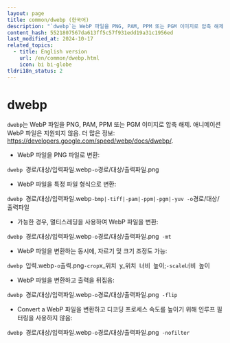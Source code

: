 ```yaml
---
layout: page
title: common/dwebp (한국어)
description: "`dwebp`는 WebP 파일을 PNG, PAM, PPM 또는 PGM 이미지로 압축 해제."
content_hash: 5521807567da613ff5c57f931edd19a31c1956ed
last_modified_at: 2024-10-17
related_topics:
  - title: English version
    url: /en/common/dwebp.html
    icon: bi bi-globe
tldri18n_status: 2
---
```

# dwebp

`dwebp`는 WebP 파일을 PNG, PAM, PPM 또는 PGM 이미지로 압축 해제.
애니메이션 WebP 파일은 지원되지 않음.
더 많은 정보: <https://developers.google.com/speed/webp/docs/dwebp/>.

- WebP 파일을 PNG 파일로 변환:

`dwebp `<span class="tldr-var badge badge-pill bg-dark-lm bg-white-dm text-white-lm text-dark-dm font-weight-bold">경로/대상/입력파일.webp</span>` -o `<span class="tldr-var badge badge-pill bg-dark-lm bg-white-dm text-white-lm text-dark-dm font-weight-bold">경로/대상/출력파일.png</span>

- WebP 파일을 특정 파일 형식으로 변환:

`dwebp `<span class="tldr-var badge badge-pill bg-dark-lm bg-white-dm text-white-lm text-dark-dm font-weight-bold">경로/대상/입력파일.webp</span>` -bmp|-tiff|-pam|-ppm|-pgm|-yuv -o `<span class="tldr-var badge badge-pill bg-dark-lm bg-white-dm text-white-lm text-dark-dm font-weight-bold">경로/대상/출력파일</span>

- 가능한 경우, 멀티스레딩을 사용하여 WebP 파일을 변환:

`dwebp `<span class="tldr-var badge badge-pill bg-dark-lm bg-white-dm text-white-lm text-dark-dm font-weight-bold">경로/대상/입력파일.webp</span>` -o `<span class="tldr-var badge badge-pill bg-dark-lm bg-white-dm text-white-lm text-dark-dm font-weight-bold">경로/대상/출력파일.png</span>` -mt`

- WebP 파일을 변환하는 동시에, 자르기 및 크기 조정도 가능:

`dwebp `<span class="tldr-var badge badge-pill bg-dark-lm bg-white-dm text-white-lm text-dark-dm font-weight-bold">입력.webp</span>` -o `<span class="tldr-var badge badge-pill bg-dark-lm bg-white-dm text-white-lm text-dark-dm font-weight-bold">출력.png</span>` -crop `<span class="tldr-var badge badge-pill bg-dark-lm bg-white-dm text-white-lm text-dark-dm font-weight-bold">x_위치</span>` `<span class="tldr-var badge badge-pill bg-dark-lm bg-white-dm text-white-lm text-dark-dm font-weight-bold">y_위치</span>` `<span class="tldr-var badge badge-pill bg-dark-lm bg-white-dm text-white-lm text-dark-dm font-weight-bold">너비</span>` `<span class="tldr-var badge badge-pill bg-dark-lm bg-white-dm text-white-lm text-dark-dm font-weight-bold">높이;</span>` -scale `<span class="tldr-var badge badge-pill bg-dark-lm bg-white-dm text-white-lm text-dark-dm font-weight-bold">너비</span>` `<span class="tldr-var badge badge-pill bg-dark-lm bg-white-dm text-white-lm text-dark-dm font-weight-bold">높이</span>

- WebP 파일을 변환하고 출력을 뒤집음:

`dwebp `<span class="tldr-var badge badge-pill bg-dark-lm bg-white-dm text-white-lm text-dark-dm font-weight-bold">경로/대상/입력파일.webp</span>` -o `<span class="tldr-var badge badge-pill bg-dark-lm bg-white-dm text-white-lm text-dark-dm font-weight-bold">경로/대상/출력파일.png</span>` -flip`

- Convert a WebP 파일을 변환하고 디코딩 프로세스 속도를 높이기 위해 인루프 필터링을 사용하지 않음:

`dwebp `<span class="tldr-var badge badge-pill bg-dark-lm bg-white-dm text-white-lm text-dark-dm font-weight-bold">경로/대상/입력파일.webp</span>` -o `<span class="tldr-var badge badge-pill bg-dark-lm bg-white-dm text-white-lm text-dark-dm font-weight-bold">경로/대상/출력파일.png</span>` -nofilter`
